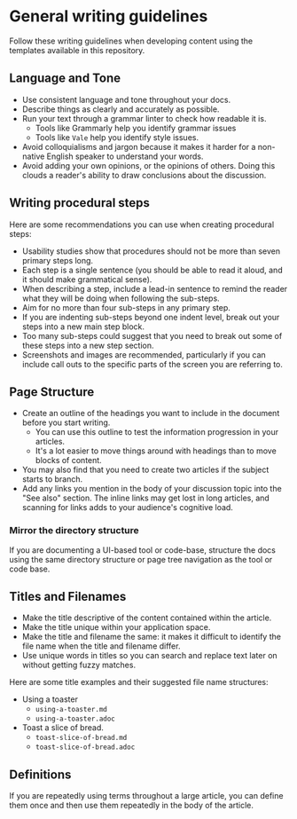 # General writing guidelines

Follow these writing guidelines when developing content using the templates available in this repository.

## Language and Tone

* Use consistent language and tone throughout your docs.
* Describe things as clearly and accurately as possible.
* Run your text through a grammar linter to check how readable it is.
  * Tools like Grammarly help you identify grammar issues
  * Tools like `Vale` help you identify style issues.
* Avoid colloquialisms and jargon because it makes it harder for a non-native English speaker to understand your words.
* Avoid adding your own opinions, or the opinions of others. Doing this clouds a reader's ability to draw conclusions about the discussion.

## Writing procedural steps

Here are some recommendations you can use when creating procedural steps:

* Usability studies show that procedures should not be more than seven primary steps long.
* Each step is a single sentence (you should be able to read it aloud, and it should make grammatical sense).
* When describing a step, include a lead-in sentence to remind the reader what they will be doing when following the sub-steps.
* Aim for no more than four sub-steps in any primary step.
* If you are indenting sub-steps beyond one indent level, break out your steps into a new main step block.
* Too many sub-steps could suggest that you need to break out some of these steps into a new step section.
* Screenshots and images are recommended, particularly if you can include call outs to the specific parts of the screen you are referring to.

## Page Structure

* Create an outline of the headings you want to include in the document before you start writing.
  * You can use this outline to test the information progression in your articles.
  * It's a lot easier to move things around with headings than to move blocks of content.
* You may also find that you need to create two articles if the subject starts to branch.
* Add any links you mention in the body of your discussion topic into the "See also" section. The inline links may get lost in long articles, and scanning for links adds to your audience's cognitive load.

### Mirror the directory structure

If you are documenting a UI-based tool or code-base, structure the docs using the same directory structure or page tree navigation as the tool or code base.

## Titles and Filenames

* Make the title descriptive of the content contained within the article.
* Make the title unique within your application space.
* Make the title and filename the same: it makes it difficult to identify the file name when the title and filename differ.
* Use unique words in titles so you can search and replace text later on without getting fuzzy matches.

Here are some title examples and their suggested file name structures:

* Using a toaster
  * `using-a-toaster.md`
  * `using-a-toaster.adoc`
* Toast a slice of bread.
  * `toast-slice-of-bread.md`
  * `toast-slice-of-bread.adoc`

## Definitions

If you are repeatedly using terms throughout a large article, you can define them once and then use them repeatedly in the body of the article.
